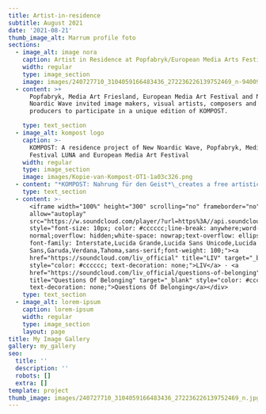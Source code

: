 ```yaml
---
title: Artist-in-residence
subtitle: August 2021
date: '2021-08-21'
thumb_image_alt: Marrum profile foto
sections:
  - image_alt: image nora
    caption: Artist in Residence at Popfabryk/European Media Arts Festival
    width: regular
    type: image_section
    image: images/240727710_3104059166483436_272236226139752469_n-94009141.jpg
  - content: >+
      Popfabryk, Media Art Friesland, European Media Art Festival and New
      Noardic Wave invited image makers, visual artists, composers and music
      producers to participate in a unique edition of KOMPOST.

    type: text_section
  - image_alt: kompost logo
    caption: >-
      KOMPOST: A residence project of New Noardic Wave, Popfabryk, Media Art
      Festival LUNA and European Media Art Festival
    width: regular
    type: image_section
    image: images/Kopie-van-Kompost-OT1-1a03c326.png
  - content: "*KOMPOST: Nahrung für den Geist*\_creates a free artistic context for a collaborative artist-in-residence in the Frisian countryside, with a focus on the landscape and the role we play in it by eating, living and working there. Ten sound and image makers from the Netherlands and Germany jointly realized an audiovisual production in ten days, using the local landscape as a starting point. The resulting works are presented at Media Art Festival - LUNA in Leeuwarden in 2022 and at the European Media Art Festival in Osnabrück.\n\nAt the end of the week, we presented our work to the festival directors and the press. We set up wireless headphones on top of the silo nearby, so that everybody could enjoy a fantastic view over the dike and the fields. After all, this is the landscape that inspired everything this week,  from the food we ate to the discussions we had to the art we made. The experience was accompanied by a drink made from beetroot syrup, a very local food, which was also made by one of the artists.\n\nHere’s what the landscape sounded like to me:\n"
    type: text_section
  - content: >-
      <iframe width="100%" height="300" scrolling="no" frameborder="no"
      allow="autoplay"
      src="https://w.soundcloud.com/player/?url=https%3A//api.soundcloud.com/tracks/1151710159&color=%23ff5500&auto_play=false&hide_related=false&show_comments=true&show_user=true&show_reposts=false&show_teaser=true&visual=true"></iframe><div
      style="font-size: 10px; color: #cccccc;line-break: anywhere;word-break:
      normal;overflow: hidden;white-space: nowrap;text-overflow: ellipsis;
      font-family: Interstate,Lucida Grande,Lucida Sans Unicode,Lucida
      Sans,Garuda,Verdana,Tahoma,sans-serif;font-weight: 100;"><a
      href="https://soundcloud.com/liv_official" title="LIV" target="_blank"
      style="color: #cccccc; text-decoration: none;">LIV</a> · <a
      href="https://soundcloud.com/liv_official/questions-of-belonging"
      title="Questions Of Belonging" target="_blank" style="color: #cccccc;
      text-decoration: none;">Questions Of Belonging</a></div>
    type: text_section
  - image_alt: lorem-ipsum
    caption: lorem-ipsum
    width: regular
    type: image_section
    layout: page
title: My Image Gallery
gallery: my_gallery
seo:
  title: ''
  description: ''
  robots: []
  extra: []
template: project
thumb_image: images/240727710_3104059166483436_272236226139752469_n.jpg
---
```

